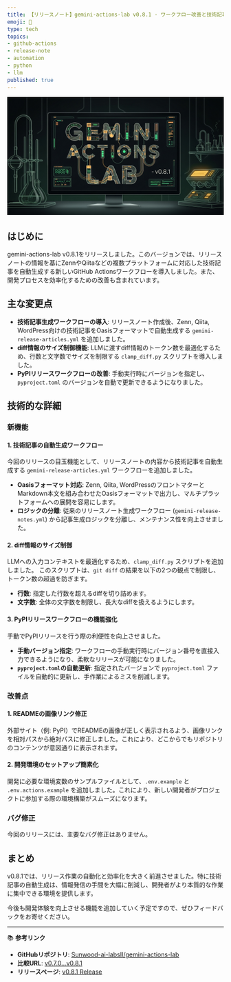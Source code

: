 ```yaml
---
title: 【リリースノート】gemini-actions-lab v0.8.1 - ワークフロー改善と技術記事自動生成の導入
emoji: 🚀
type: tech
topics:
- github-actions
- release-note
- automation
- python
- llm
published: true
---
```


![imagen-4-ultra_2025-10-21T15-25-51-700Z_Create_a_minimalist_typographic_illustration_displ_1.png](https://raw.githubusercontent.com/Sunwood-ai-labsII/gemini-actions-lab/main/generated-images/release-v0.8.1-20251021_152448/imagen-4-ultra_2025-10-21T15-25-51-700Z_Create_a_minimalist_typographic_illustration_displ_1.png)

## はじめに
gemini-actions-lab v0.8.1をリリースしました。このバージョンでは、リリースノートの情報を基にZennやQiitaなどの複数プラットフォームに対応した技術記事を自動生成する新しいGitHub Actionsワークフローを導入しました。また、開発プロセスを効率化するための改善も含まれています。

## 主な変更点
- **技術記事生成ワークフローの導入**: リリースノート作成後、Zenn, Qiita, WordPress向けの技術記事をOasisフォーマットで自動生成する `gemini-release-articles.yml` を追加しました。
- **diff情報のサイズ制御機能**: LLMに渡すdiff情報のトークン数を最適化するため、行数と文字数でサイズを制限する `clamp_diff.py` スクリプトを導入しました。
- **PyPIリリースワークフローの改善**: 手動実行時にバージョンを指定し、`pyproject.toml` のバージョンを自動で更新できるようになりました。

## 技術的な詳細
### 新機能
#### 1. 技術記事の自動生成ワークフロー
今回のリリースの目玉機能として、リリースノートの内容から技術記事を自動生成する `gemini-release-articles.yml` ワークフローを追加しました。

- **Oasisフォーマット対応**: Zenn, Qiita, WordPressのフロントマターとMarkdown本文を組み合わせたOasisフォーマットで出力し、マルチプラットフォームへの展開を容易にします。
- **ロジックの分離**: 従来のリリースノート生成ワークフロー (`gemini-release-notes.yml`) から記事生成ロジックを分離し、メンテナンス性を向上させました。

#### 2. diff情報のサイズ制御
LLMへの入力コンテキストを最適化するため、`clamp_diff.py` スクリプトを追加しました。
このスクリプトは、`git diff` の結果を以下の2つの観点で制限し、トークン数の超過を防ぎます。
- **行数**: 指定した行数を超えるdiffを切り詰めます。
- **文字数**: 全体の文字数を制限し、長大なdiffを扱えるようにします。

#### 3. PyPIリリースワークフローの機能強化
手動でPyPIリリースを行う際の利便性を向上させました。
- **手動バージョン指定**: ワークフローの手動実行時にバージョン番号を直接入力できるようになり、柔軟なリリースが可能になりました。
- **`pyproject.toml`の自動更新**: 指定されたバージョンで `pyproject.toml` ファイルを自動的に更新し、手作業によるミスを削減します。

### 改善点
#### 1. READMEの画像リンク修正
外部サイト（例: PyPI）でREADMEの画像が正しく表示されるよう、画像リンクを相対パスから絶対パスに修正しました。これにより、どこからでもリポジトリのコンテンツが意図通りに表示されます。

#### 2. 開発環境のセットアップ簡素化
開発に必要な環境変数のサンプルファイルとして、`.env.example` と `.env.actions.example` を追加しました。これにより、新しい開発者がプロジェクトに参加する際の環境構築がスムーズになります。

### バグ修正
今回のリリースには、主要なバグ修正はありません。

## まとめ
v0.8.1では、リリース作業の自動化と効率化を大きく前進させました。特に技術記事の自動生成は、情報発信の手間を大幅に削減し、開発者がより本質的な作業に集中できる環境を提供します。

今後も開発体験を向上させる機能を追加していく予定ですので、ぜひフィードバックをお寄せください。

---
📚 **参考リンク**
- **GitHubリポジトリ**: [Sunwood-ai-labsII/gemini-actions-lab](https://github.com/Sunwood-ai-labsII/gemini-actions-lab)
- **比較URL**: [v0.7.0...v0.8.1](https://github.com/Sunwood-ai-labsII/gemini-actions-lab/compare/v0.7.0...v0.8.1)
- **リリースページ**: [v0.8.1 Release](https://github.com/Sunwood-ai-labsII/gemini-actions-lab/releases/tag/v0.8.1)
